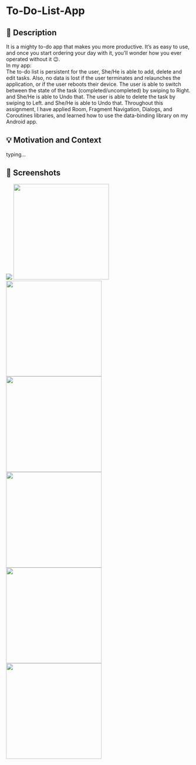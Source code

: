 # To-Do-List-App
## :scroll: Description
It is a mighty to-do app that makes you more productive. It’s as easy to use, and once you start ordering your day with it, you’ll wonder how you ever operated without it :wink:.\
In my app:\
The to-do list is persistent for the user, She/He is able to add, delete and edit tasks. 
Also, no data is lost if the user terminates and relaunches the application, or if the user reboots their device.
The user is able to switch between the state of the task (completed/uncompleted) by swiping to Right. and She/He is able to Undo that.
The user is able to delete the task by swiping to Left. and She/He is able to Undo that.
Throughout this assignment, I have applied Room, Fragment Navigation, Dialogs, and Coroutines libraries, and learned how to use the data-binding library on my Android app.


## :bulb: Motivation and Context
 typing...


## :camera_flash: Screenshots
 ![](screenshot\add.png)
 <img src="screenshot/add_page.png" width="260">
 <img src="screenshot/Task_page.png" width="260">
 <img src="screenshot/taskInfo_page.png" width="260">
 <img src="screenshot/taskInfo_page2.png" width="260">
 <img src="screenshot/update.png" width="260">
 <img src="screenshot/delete_dialog.png" width="260">

